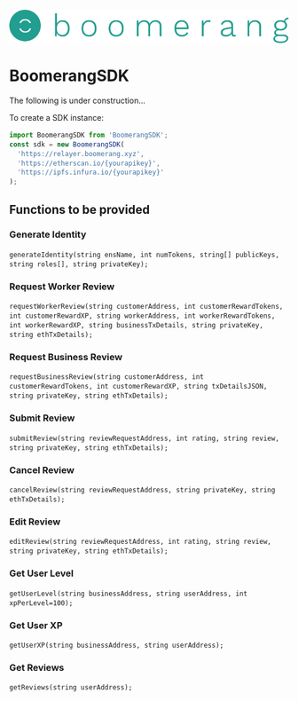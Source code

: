 ![alt text](https://github.com/BoomerangProject/boomerang-wiki/blob/master/images/logo.png "Boomerang Logo")
# BoomerangSDK
The following is under construction...

To create a SDK instance:

```js
import BoomerangSDK from 'BoomerangSDK';
const sdk = new BoomerangSDK(
  'https://relayer.boomerang.xyz',
  'https://etherscan.io/{yourapikey}',
  'https://ipfs.infura.io/{yourapikey}'
);
```

## Functions to be provided
### Generate Identity
`generateIdentity(string ensName, int numTokens, string[] publicKeys, string roles[], string privateKey);`

### Request Worker Review
`requestWorkerReview(string customerAddress, int customerRewardTokens, int customerRewardXP, string workerAddress, int workerRewardTokens, int workerRewardXP, string businessTxDetails, string privateKey, string ethTxDetails);`

### Request Business Review
`requestBusinessReview(string customerAddress, int customerRewardTokens, int customerRewardXP, string txDetailsJSON, string privateKey, string ethTxDetails);`

### Submit Review
`submitReview(string reviewRequestAddress, int rating, string review, string privateKey, string ethTxDetails);`

### Cancel Review
`cancelReview(string reviewRequestAddress, string privateKey, string ethTxDetails);`

### Edit Review
`editReview(string reviewRequestAddress, int rating, string review, string privateKey, string ethTxDetails);`

### Get User Level
`getUserLevel(string businessAddress, string userAddress, int xpPerLevel=100);`

### Get User XP
`getUserXP(string businessAddress, string userAddress);`

### Get Reviews
`getReviews(string userAddress);`

